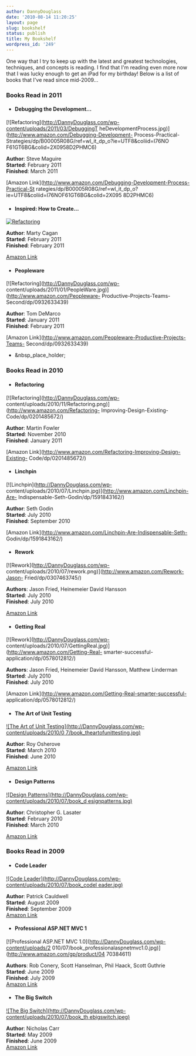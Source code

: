 ```yaml
---
author: DannyDouglass
date: '2010-08-14 11:20:25'
layout: page
slug: bookshelf
status: publish
title: My Bookshelf
wordpress_id: '249'
---
```


One way that I try to keep up with the latest and greatest technologies,
techniques, and concepts is reading. I find that I'm reading even more now
that I was lucky enough to get an iPad for my birthday! Below is a list of
books that I've read since mid-2009...

### Books Read in 2011

  * #### Debugging the Development...

[![Refactoring](http://DannyDouglass.com/wp-content/uploads/2011/03/DebuggingT
heDevelopmentProcess.jpg)](http://www.amazon.com/Debugging-Development-
Process-Practical-Strategies/dp/B00005R08G/ref=wl_it_dp_o?ie=UTF8&coliid=I76NO
F61GT6BG&colid=2X0958D2PHMC6)

**Author**: Steve Maguire  
**Started**: February 2011  
**Finished**: March 2011

[Amazon Link](http://www.amazon.com/Debugging-Development-Process-Practical-St
rategies/dp/B00005R08G/ref=wl_it_dp_o?ie=UTF8&coliid=I76NOF61GT6BG&colid=2X095
8D2PHMC6)

  * #### Inspired: How to Create...

[![Refactoring](http://DannyDouglass.com/wp-content/uploads/2011/03/small.jpg)
](http://www.amazon.com/gp/product/B001AQ95UY/ref=kinw_myk_ro_title)

**Author**: Marty Cagan  
**Started**: February 2011  
**Finished**: February 2011

[Amazon
Link](http://www.amazon.com/gp/product/B001AQ95UY/ref=kinw_myk_ro_title)

  * #### Peopleware

[![Refactoring](http://DannyDouglass.com/wp-
content/uploads/2011/01/PeopleWare.jpg)](http://www.amazon.com/Peopleware-
Productive-Projects-Teams-Second/dp/0932633439)

**Author**: Tom DeMarco  
**Started**: January 2011  
**Finished**: February 2011

[Amazon Link](http://www.amazon.com/Peopleware-Productive-Projects-Teams-
Second/dp/0932633439)

  * &nbsp_place_holder;

### Books Read in 2010

  * #### Refactoring

[![Refactoring](http://DannyDouglass.com/wp-
content/uploads/2010/11/Refactoring.png)](http://www.amazon.com/Refactoring-
Improving-Design-Existing-Code/dp/0201485672/)

**Author**: Martin Fowler  
**Started**: November 2010  
**Finished**: January 2011

[Amazon Link](http://www.amazon.com/Refactoring-Improving-Design-Existing-
Code/dp/0201485672/)

  * #### Linchpin

[![Linchpin](http://DannyDouglass.com/wp-
content/uploads/2010/07/Linchpin.jpg)](http://www.amazon.com/Linchpin-Are-
Indispensable-Seth-Godin/dp/1591843162/)

**Author**: Seth Godin  
**Started**: July 2010  
**Finished**: September 2010

[Amazon Link](http://www.amazon.com/Linchpin-Are-Indispensable-Seth-
Godin/dp/1591843162/)

  * #### Rework

[![Rework](http://DannyDouglass.com/wp-
content/uploads/2010/07/rework.png)](http://www.amazon.com/Rework-Jason-
Fried/dp/0307463745/)

**Authors**: Jason Fried, Heinemeier David Hansson  
**Started**: July 2010  
**Finished**: July 2010

[Amazon Link](http://www.amazon.com/Rework-Jason-Fried/dp/0307463745/)

  * #### Getting Real

[![Rework](http://DannyDouglass.com/wp-
content/uploads/2010/07/GettingReal.jpg)](http://www.amazon.com/Getting-Real-
smarter-successful-application/dp/0578012812/)

**Authors**: Jason Fried, Heinemeier David Hansson, Matthew Linderman  
**Started**: July 2010  
**Finished**: July 2010

[Amazon Link](http://www.amazon.com/Getting-Real-smarter-successful-
application/dp/0578012812/)

  * #### The Art of Unit Testing

[![The Art of Unit Testing](http://DannyDouglass.com/wp-content/uploads/2010/0
7/book_theartofunittesting.jpg)](http://www.amazon.com/gp/product/1933988274)

**Author**: Roy Osherove  
**Started**: March 2010  
**Finished**: June 2010

[Amazon Link](http://www.amazon.com/gp/product/1933988274)

  * #### Design Patterns

[![Design Patterns](http://DannyDouglass.com/wp-content/uploads/2010/07/book_d
esignpatterns.jpg)](http://www.amazon.com/gp/product/1598220314)

**Author**: Christopher G. Lasater  
**Started**: February 2010  
**Finished**: March 2010

[Amazon Link](http://www.amazon.com/gp/product/1598220314)

### Books Read in 2009

  * #### Code Leader

[![Code Leader](http://DannyDouglass.com/wp-content/uploads/2010/07/book_codel
eader.jpg)](http://www.amazon.com/gp/product/0470259248/)

**Author**: Patrick Cauldwell  
**Started**: August 2009  
**Finished**: September 2009  
[Amazon Link](http://www.amazon.com/gp/product/0470259248/)

  * #### Professional ASP.NET MVC 1

[![Professional ASP.NET MVC 1.0](http://DannyDouglass.com/wp-content/uploads/2
010/07/book_professionalaspnetmvc1.0.jpg)](http://www.amazon.com/gp/product/04
70384611)

**Authors**: Rob Conery, Scott Hanselman, Phil Haack, Scott Guthrie  
**Started**: June 2009  
**Finished**: July 2009  
[Amazon Link](http://www.amazon.com/gp/product/0470384611)

  * #### The Big Switch

[![The Big Switch](http://DannyDouglass.com/wp-content/uploads/2010/07/book_th
ebigswitch.jpeg)](http://www.amazon.com/gp/product/0393333949)

**Author**: Nicholas Carr  
**Started**: May 2009  
**Finished**: June 2009  
[Amazon Link](http://www.amazon.com/gp/product/0393333949/)

